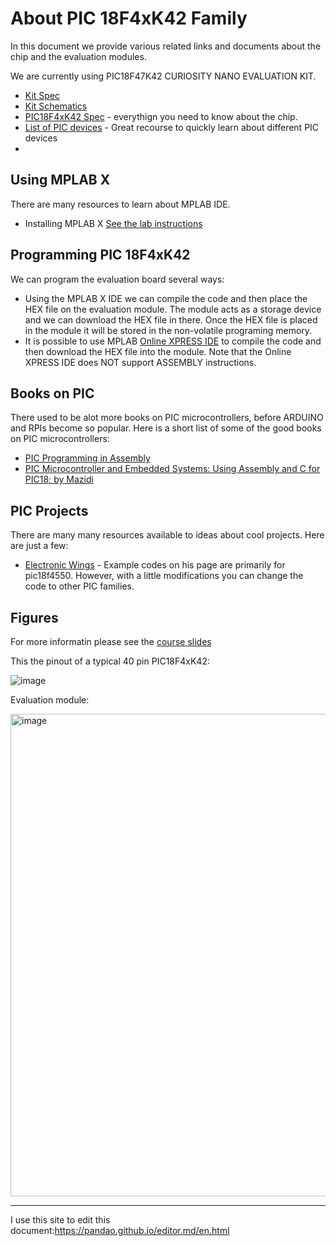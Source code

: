 # About PIC 18F4xK42 Family
In this document we provide various related links and documents about the chip and the evaluation modules.

We are currently using PIC18F47K42 CURIOSITY NANO EVALUATION KIT. 
- [Kit Spec](https://ww1.microchip.com/downloads/aemDocuments/documents/MCU08/ProductDocuments/UserGuides/50002899B.pdf)
- [Kit Schematics](https://ww1.microchip.com/downloads/en/DeviceDoc/PIC18F47K42_Curiosity_Nano_Schematics.pdf)
- [PIC18F4xK42 Spec](https://ww1.microchip.com/downloads/aemDocuments/documents/MCU08/ProductDocuments/DataSheets/PIC18%28L%29F26-27-45-46-47-55-56-57K42-Data-Sheet-40001919G.pdf) - everythign you need to know about the chip.
- [List of PIC devices](https://www.northernsoftware.com/dev/pic18f/pic18f47k42.htm) - Great recourse to quickly learn about different PIC devices
- 

## Using MPLAB X 
There are many resources to learn about MPLAB IDE. 
- Installing MPLAB X [See the lab instructions](https://docs.google.com/presentation/d/1CH_h3xdj5d8A5pSpMd1fWH8EFt2mmj-g/edit?usp=sharing&ouid=116265364704461279990&rtpof=true&sd=true )

## Programming PIC 18F4xK42 
We can program the evaluation board several ways: 
- Using the MPLAB X IDE we can compile the code and then place the HEX file on the evaluation module. The module acts as a storage device and we can download the HEX file in there. Once the HEX file is placed in the module it will be stored in the non-volatile programing memory.
- It is possible to use MPLAB [Online XPRESS IDE](https://www.mplab-xpresside.microchip.com/dashboard/) to compile the code and then download the HEX file into the module. Note that the Online XPRESS IDE does NOT support ASSEMBLY instructions.

## Books on PIC 
There used to be alot more books on PIC microcontrollers, before ARDUINO and RPIs become so popular. Here is a short list of some of the good books on PIC microcontrollers: 
- [PIC Programming in Assembly](https://groups.csail.mit.edu/lbr/stack/pic/pic-prog-assembly.pdf)
- [PIC Microcontroller and Embedded Systems: Using Assembly and C for PIC18; by Mazidi](https://www.amazon.com/PIC-Microcontroller-Embedded-Systems-Assembly/dp/099792599X/ref=pd_lpo_1?pd_rd_w=bm37p&content-id=amzn1.sym.116f529c-aa4d-4763-b2b6-4d614ec7dc00&pf_rd_p=116f529c-aa4d-4763-b2b6-4d614ec7dc00&pf_rd_r=02WXRDTRHFZJWT4FD6KQ&pd_rd_wg=4yCHv&pd_rd_r=e152fbf2-7bbf-4816-b970-8d3954e01b8e&pd_rd_i=099792599X&psc=1)

## PIC Projects
There are many many resources available to ideas about cool projects. Here are just a few: 
- [Electronic Wings](https://www.electronicwings.com/pic/pic18f4550-watchdog-timer) - Example codes on his page are primarily for pic18f4550. However, with a little modifications you can change the code to other PIC families. 
  

## Figures
For more informatin please see the [course slides](https://docs.google.com/presentation/d/14XZqJDr-a5fgImAD0o6PCsv6aOMM7zV3/edit?usp=sharing&ouid=111229422470150013614&rtpof=true&sd=true )

This the pinout of a typical 40 pin PIC18F4xK42:

![image](https://user-images.githubusercontent.com/18106204/233185366-c2ea0ea0-5d45-4358-be24-da013fd0f2f7.png)

Evaluation module:

<img width="772" alt="image" src="https://github.com/faridfarahmand/SSU/assets/18106204/e7c22a89-f7ff-46d2-98c2-abe5bd8ac437">

____________
I use this site to edit this document:https://pandao.github.io/editor.md/en.html 
